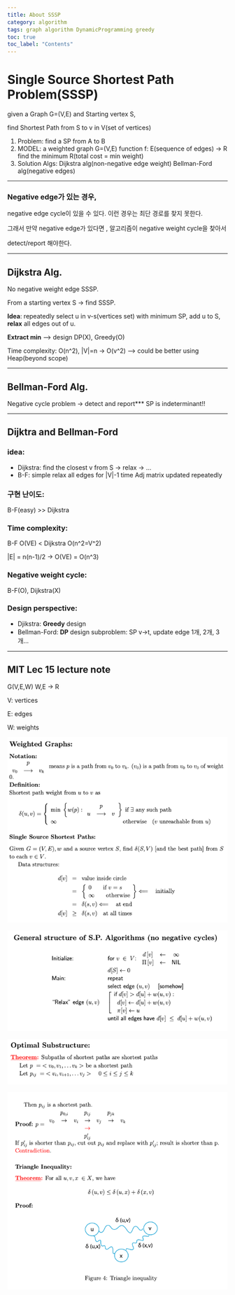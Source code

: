 ```yaml
---
title: About SSSP
category: algorithm
tags: graph algorithm DynamicProgramming greedy
toc: true
toc_label: "Contents"
---
```


# Single Source Shortest Path Problem(SSSP)

given a Graph G=(V,E) and Starting vertex S,

find Shortest Path from S to v in V(set of vertices)

1. Problem: find a SP from A to B
2. MODEL: a weighted graph G=(V,E)
   function f: E(sequence of edges) → R
   find the minimum R(total cost = min weight)
3. Solution Algs:
   Dijkstra alg(non-negative edge weight)
   Bellman-Ford alg(negative edges)

---

### Negative edge가 있는 경우,

negative edge cycle이 있을 수 있다. 이런 경우는 최단 경로를 찾지 못한다.

그래서 만약 negative edge가 있다면 , 알고리즘이 negative weight cycle을 찾아서

detect/report 해야한다.

---

## Dijkstra Alg.

No negative weight edge SSSP.

From a starting vertex S → find SSSP.

**Idea**:
repeatedly select u in v-s(vertices set) with minimum SP, add u to S, **relax** all edges out of u.

**Extract min** —> design DP(X), Greedy(O)

Time complexity: O(n^2), |V|=n → O(v^2)
—> could be better using Heap(beyond scope)

---

## Bellman-Ford Alg.

Negative cycle problem → detect and report\*\*\*
SP is indeterminant!!

---

## Dijktra and Bellman-Ford

### idea:

- Dijkstra: find the closest v from S → relax → ...
- B-F: simple relax all edges for |V|-1 time
  Adj matrix updated repeatedly

### 구현 난이도:

B-F(easy) >> Dijkstra

### Time complexity:

B-F O(VE) < Dijkstra O(n^2=V^2)

|E| = n(n-1)/2 → O(VE) = O(n^3)

### Negative weight cycle:

B-F(O), Dijkstra(X)

### Design perspective:

- Djikstra: **Greedy** design
- Bellman-Ford: **DP** design
  subproblem: SP v→t, update edge 1개, 2개, 3개...

---

## MIT Lec 15 lecture note

G(V,E,W) W,E → R

V: vertices

E: edges

W: weights

![SSSP0](/assets/images/sssp0.png)

![SSSP1](/assets/images/sssp1.png)

![SSSP2](/assets/images/sssp2.png)

![SSSP3](/assets/images/sssp3.png)
